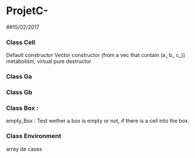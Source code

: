 # ProjetC-
##15/02/2017

###  Class Cell
Default constructor
Vector constructor (from a vec that contain (a_ b_ c_))
metabolism, virtual pure
destructor

### Class Ga
### Class Gb
### Class Box :
empty_Box : Test wether a box is empty or not, if there is a cell into the box.




### Class Environment 
array de cases
